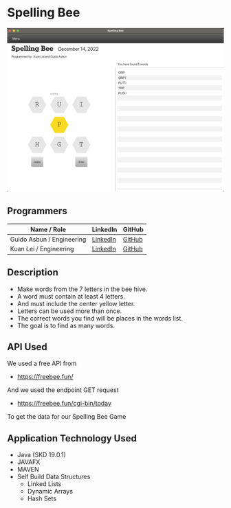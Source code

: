 # Spelling Bee

![SpellingBeeGame.png](images/SpellingBeeGame.png)

## Programmers
| Name / Role               | LinkedIn                                            | GitHub      |
|---------------------------|-----------------------------------------------------|-------------|
| Guido Asbun / Engineering | [LinkedIn](https://www.linkedin.com/in/guidoasbun/) | [GitHub](https://github.com/guidoasbun) |
| Kuan Lei / Engineering    | [LinkedIn](https://www.linkedin.com)                | [GitHub](https://github.com/kuan1219) |

## Description

- Make words from the 7 letters in the bee hive.
- A word must contain at least 4 letters.
- And must include the center yellow letter.
- Letters can be used more than once.
- The correct words you find will be places in the words list.
- The goal is to find as many words.

## API Used
We used a free API from 
- https://freebee.fun/

And we used the endpoint GET request
- https://freebee.fun/cgi-bin/today

To get the data for our Spelling Bee Game

## Application Technology Used

- Java (SKD 19.0.1)
- JAVAFX 
- MAVEN
- Self Build Data Structures
  - Linked Lists
  - Dynamic Arrays
  - Hash Sets

